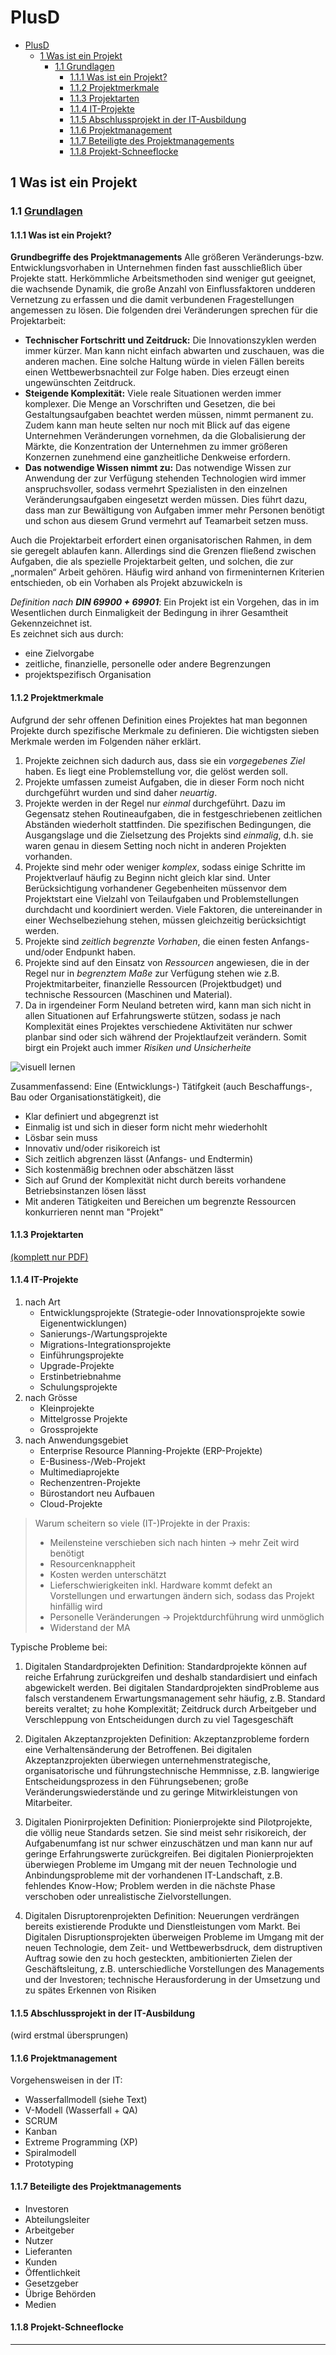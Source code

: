 # PlusD

- [PlusD](#plusd)
  - [1 Was ist ein Projekt](#1-was-ist-ein-projekt)
    - [1.1 Grundlagen](#11-grundlagen)
      - [1.1.1 Was ist ein Projekt?](#111-was-ist-ein-projekt)
      - [1.1.2 Projektmerkmale](#112-projektmerkmale)
      - [1.1.3 Projektarten](#113-projektarten)
      - [1.1.4 IT-Projekte](#114-it-projekte)
      - [1.1.5 Abschlussprojekt in der IT-Ausbildung](#115-abschlussprojekt-in-der-it-ausbildung)
      - [1.1.6 Projektmanagement](#116-projektmanagement)
      - [1.1.7 Beteiligte des Projektmanagements](#117-beteiligte-des-projektmanagements)
      - [1.1.8 Projekt-Schneeflocke](#118-projekt-schneeflocke)

## 1 Was ist ein Projekt

### 1.1 [Grundlagen](./1.%20Grundlagen/1.1.%20Grundlagen_S.pdf)

#### 1.1.1 Was ist ein Projekt?

**Grundbegriffe des Projektmanagements**
Alle  größeren  Veränderungs-bzw.  Entwicklungsvorhaben  in  Unternehmen  finden  fast  ausschließlich  über Projekte statt. Herkömmliche Arbeitsmethoden sind weniger gut geeignet, die wachsende Dynamik, die große Anzahl von Einflussfaktoren undderen Vernetzung zu erfassen und die damit verbundenen Fragestellungen angemessen zu lösen. Die folgenden drei Veränderungen sprechen für die Projektarbeit:

- **Technischer Fortschritt und Zeitdruck:**
  Die Innovationszyklen werden immer kürzer. Man kann nicht einfach abwarten und zuschauen, was die anderen machen. Eine solche Haltung würde in vielen Fällen bereits einen Wettbewerbsnachteil zur Folge haben. Dies erzeugt einen ungewünschten Zeitdruck.
- **Steigende Komplexität:**
  Viele  reale  Situationen  werden  immer  komplexer.  Die  Menge  an  Vorschriften  und  Gesetzen,  die  bei Gestaltungsaufgaben beachtet werden müssen, nimmt permanent zu. Zudem kann man heute selten nur noch mit Blick auf das eigene Unternehmen Veränderungen vornehmen, da die Globalisierung der Märkte, die  Konzentration  der  Unternehmen  zu  immer  größeren  Konzernen  zunehmend  eine  ganzheitliche Denkweise erfordern.
- **Das notwendige Wissen nimmt zu:**
  Das  notwendige  Wissen  zur  Anwendung  der  zur  Verfügung  stehenden  Technologien  wird  immer anspruchsvoller, sodass vermehrt Spezialisten in den einzelnen Veränderungsaufgaben eingesetzt werden müssen.  Dies  führt  dazu,  dass  man  zur  Bewältigung  von  Aufgaben  immer  mehr  Personen  benötigt  und schon aus diesem Grund vermehrt auf Teamarbeit setzen muss.

Auch  die  Projektarbeit  erfordert  einen  organisatorischen  Rahmen,  in  dem  sie  geregelt  ablaufen  kann. Allerdings sind die Grenzen fließend zwischen Aufgaben, die als spezielle Projektarbeit gelten, und solchen, die zur „normalen“ Arbeit gehören.  Häufig  wird  anhand  von  firmeninternen  Kriterien  entschieden,  ob  ein Vorhaben als Projekt abzuwickeln is

*Definition nach **DIN 69900 + 69901***:
Ein Projekt ist ein Vorgehen, das in im Wesentlichen durch Einmaligkeit der Bedingung in ihrer Gesamtheit Gekennzeichnet ist.\
Es zeichnet sich aus durch:

- eine Zielvorgabe
- zeitliche, finanzielle, personelle oder andere Begrenzungen
- projektspezifisch Organisation

#### 1.1.2 Projektmerkmale

Aufgrund der sehr offenen Definition eines Projektes hat man begonnen Projekte durch spezifische Merkmale zu definieren. Die wichtigsten sieben Merkmale werden im Folgenden näher erklärt.

1. Projekte zeichnen sich dadurch aus, dass sie ein *vorgegebenes Ziel* haben. Es liegt eine Problemstellung vor, die gelöst werden soll.
2. Projekte umfassen zumeist Aufgaben, die in dieser Form noch nicht durchgeführt wurden und sind daher *neuartig*.
3. Projekte werden in der Regel nur *einmal* durchgeführt. Dazu im Gegensatz stehen Routineaufgaben, die in  festgeschriebenen  zeitlichen  Abständen  wiederholt  stattfinden.  Die  spezifischen  Bedingungen,  die Ausgangslage und die Zielsetzung des Projekts sind *einmalig*, d.h. sie waren genau in diesem Setting noch nicht in anderen Projekten vorhanden.
4. Projekte sind mehr oder weniger *komplex*, sodass einige Schritte im Projektverlauf häufig zu Beginn nicht gleich klar sind. Unter Berücksichtigung  vorhandener  Gegebenheiten müssenvor  dem Projektstart eine Vielzahl  von  Teilaufgaben  und  Problemstellungen  durchdacht  und  koordiniert  werden.  Viele  Faktoren, die untereinander in einer Wechselbeziehung stehen, müssen gleichzeitig berücksichtigt werden.
5. Projekte sind *zeitlich begrenzte Vorhaben*, die einen festen Anfangs-und/oder Endpunkt haben.
6. Projekte sind auf den Einsatz von *Ressourcen* angewiesen, die in der Regel nur in *begrenztem Maße* zur Verfügung  stehen  wie  z.B.  Projektmitarbeiter,  finanzielle  Ressourcen  (Projektbudget)  und  technische Ressourcen (Maschinen und Material).
7. Da   in   irgendeiner   Form   Neuland   betreten   wird,   kann   man   sich   nicht   in   allen   Situationen   auf Erfahrungswerte stützen, sodass je nach Komplexität eines Projektes verschiedene Aktivitäten nur schwer planbar sind oder sich während der Projektlaufzeit verändern. Somit birgt ein Projekt auch immer *Risiken und Unsicherheite*

![visuell lernen](./image/visuell.png)

Zusammenfassend:
Eine (Entwicklungs-) Tätifgkeit (auch Beschaffungs-, Bau oder Organisationstätigkeit), die

- Klar definiert und abgegrenzt ist
- Einmalig ist und sich in dieser form nicht mehr wiederhohlt
- Lösbar sein muss
- Innovativ und/oder risikoreich ist
- Sich zeitlich abgrenzen lässt (Anfangs- und Endtermin)
- Sich kostenmäßig brechnen oder abschätzen lässt
- Sich auf Grund der Komplexität nicht durch bereits vorhandene Betriebsinstanzen lösen lässt
- Mit anderen Tätigkeiten und Bereichen um begrenzte Ressourcen konkurrieren
nennt man "Projekt"

#### 1.1.3 Projektarten

[(komplett nur PDF)](./1.%20Grundlagen/1.1.%20Grundlagen_S.pdf)

#### 1.1.4 IT-Projekte

1. nach Art
   - Entwicklungsprojekte (Strategie-oder Innovationsprojekte sowie Eigenentwicklungen)
   - Sanierungs-/Wartungsprojekte
   - Migrations-Integrationsprojekte
   - Einführungsprojekte
   - Upgrade-Projekte
   - Erstinbetriebnahme
   - Schulungsprojekte
2. nach Grösse
   - Kleinprojekte
   - Mittelgrosse Projekte
   - Grossprojekte
3. nach Anwendungsgebiet
   - Enterprise Resource Planning-Projekte (ERP-Projekte)
   - E-Business-/Web-Projekt
   - Multimediaprojekte
   - Rechenzentren-Projekte
   - Bürostandort neu Aufbauen
   - Cloud-Projekte

> Warum scheitern so viele (IT-)Projekte in der Praxis:
>  
> - Meilensteine verschieben sich nach hinten -> mehr Zeit wird benötigt
> - Resourcenknappheit
> - Kosten werden unterschätzt
> - Lieferschwierigkeiten inkl. Hardware kommt defekt an
> Vorstellungen und erwartungen ändern sich, sodass das Projekt hinfällig wird
> - Personelle Veränderungen -> Projektdurchführung wird unmöglich
> - Widerstand der MA

Typische Probleme bei:

1. Digitalen Standardprojekten
   Definition: Standardprojekte können auf reiche Erfahrung zurückgreifen und deshalb standardisiert und einfach abgewickelt werden.
   Bei digitalen Standardprojekten sindProbleme aus falsch verstandenem Erwartungsmanagement sehr häufig, z.B. Standard bereits veraltet; zu hohe Komplexität; Zeitdruck durch Arbeitgeber und Verschleppung von Entscheidungen durch zu viel Tagesgeschäft

2. Digitalen Akzeptanzprojekten
   Definition: Akzeptanzprobleme fordern eine Verhaltensänderung der Betroffenen. Bei digitalen Akzeptanzprojekten überwiegen unternehmenstrategische, organisatorische und führungstechnische Hemmnisse, z.B. langwierige Entscheidungsprozess in den Führungsebenen; große Veränderungswiederstände und zu geringe Mitwirkleistungen von Mitarbeiter.

3. Digitalen Pionirprojekten
   Definition: Pionierprojekte sind Pilotprojekte, die völlig neue Standards setzen. Sie sind meist sehr risikoreich, der Aufgabenumfang ist nur schwer einzuschätzen und man kann nur auf geringe Erfahrungswerte zurückgreifen.
   Bei digitalen Pionierprojekten überwiegen Probleme im Umgang mit der neuen Technologie und Anbindungsprobleme mit der vorhandenen IT-Landschaft, z.B. fehlendes Know-How; Problem werden in die nächste Phase verschoben oder unrealistische Zielvorstellungen.

4. Digitalen Disruptorenprojekten
   Definition: Neuerungen verdrängen bereits existierende Produkte und Dienstleistungen vom Markt.
   Bei Digitalen Disruptionsprojekten überweigen Probleme im Umgang mit der neuen Technologie, dem Zeit- und Wettbewerbsdruck, dem distruptiven Auftrag sowie den zu hoch gesteckten, ambitionierten Zielen der Geschäftsleitung, z.B. unterschiedliche Vorstellungen des Managements und der Investoren; technische Herausforderung in der Umsetzung und zu spätes Erkennen von Risiken

#### 1.1.5 Abschlussprojekt in der IT-Ausbildung

(wird erstmal übersprungen)

#### 1.1.6 Projektmanagement

Vorgehensweisen in der IT:

- Wasserfallmodell (siehe Text)
- V-Modell (Wasserfall + QA)
- SCRUM
- Kanban
- Extreme Programming (XP)
- Spiralmodell
- Prototyping

#### 1.1.7 Beteiligte des Projektmanagements

- Investoren
- Abteilungsleiter
- Arbeitgeber
- Nutzer
- Lieferanten
- Kunden
- Öffentlichkeit
- Gesetzgeber
- Übrige Behörden
- Medien

#### 1.1.8 Projekt-Schneeflocke

---

